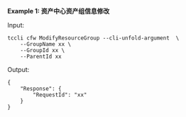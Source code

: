 **Example 1: 资产中心资产组信息修改**



Input: 

```
tccli cfw ModifyResourceGroup --cli-unfold-argument  \
    --GroupName xx \
    --GroupId xx \
    --ParentId xx
```

Output: 
```
{
    "Response": {
        "RequestId": "xx"
    }
}
```


